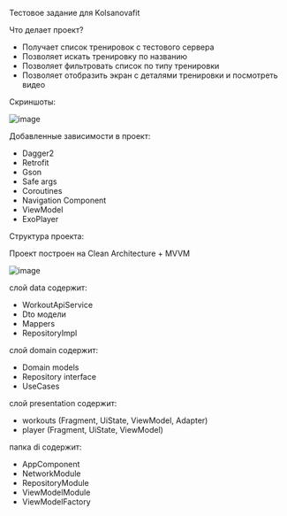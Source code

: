 Тестовое задание для Kolsanovafit

Что делает проект?
- Получает список тренировок с тестового сервера
- Позволяет искать тренировку по названию
- Позволяет фильтровать список по типу тренировки
- Позволяет отобразить экран с деталями тренировки и посмотреть видео

Скриншоты:

![image](https://github.com/user-attachments/assets/e3ee1bb3-7e62-4fde-b42a-238f0445f62b)

Добавленные зависимости в проект:
- Dagger2
- Retrofit
- Gson
- Safe args
- Coroutines
- Navigation Component
- ViewModel
- ExoPlayer

Структура проекта:

Проект построен на Clean Architecture + MVVM

![image](https://github.com/user-attachments/assets/85446a78-1fe1-44e0-962a-0d2e935dcaa0)

слой data содержит:
- WorkoutApiService
- Dto модели
- Mappers
- RepositoryImpl

слой domain содержит:
- Domain models
- Repository interface
- UseCases

слой presentation содержит:
- workouts (Fragment, UiState, ViewModel, Adapter)
- player (Fragment, UiState, ViewModel)

папка di содержит:
- AppComponent
- NetworkModule
- RepositoryModule
- ViewModelModule
- ViewModelFactory


